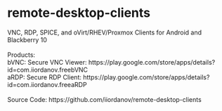 <h1>
remote-desktop-clients
</h1>
VNC, RDP, SPICE, and oVirt/RHEV/Proxmox Clients for Android and Blackberry 10 <br>
<br>Products:<br>
bVNC: Secure VNC Viewer: https://play.google.com/store/apps/details?id=com.iiordanov.freebVNC <br>
aRDP: Secure RDP Client: https://play.google.com/store/apps/details?id=com.iiordanov.freeaRDP <br>
<br>Source Code: https://github.com/iiordanov/remote-desktop-clients 

